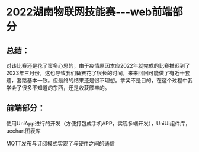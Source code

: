 # 2022湖南物联网技能赛---web前端部分

## 总结：

对该比赛还是花了蛮多心思的，由于疫情原因本应2022年就完成的比赛推迟到了2023年三月份，这也导致我们备赛花了很长的时间，来来回回可能做了有近十套题，套路基本一致。但最终的结果还是很不理想。拿奖不是目的，在这个过程中我学会了很多不知道的东西，还是收获颇丰的。

## 前端部分：

使用UniApp进行的开发（方便打包成手机APP，实现多端开发），UniUI组件库，uechart图表库

MQTT发布与订阅模式实现了与硬件之间的通信